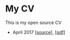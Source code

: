 # My CV

This is my open source CV

* April 2017 [[source](https://github.com/rain1024/cv/tree/201704)], [[pdf](https://github.com/rain1024/cv/tree/201704)]